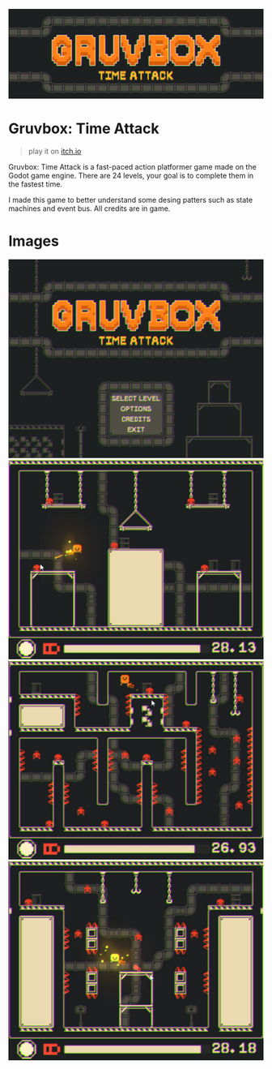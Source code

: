 ![banner](imgs/banner.png)

# Gruvbox: Time Attack
> play it on [itch.io](https://bored-paramecium.itch.io/gruvbox-time-attack)

Gruvbox: Time Attack is a fast-paced action platformer game made on the Godot game engine. There are 24 levels, your goal is to complete them in the fastest time.

I made this game to better understand some desing patters such as state machines and event bus. All credits are in game.

# Images
![](imgs/title.png)
![](imgs/game_1.png)
![](imgs/game_2.png)
![](imgs/game_3.png)
